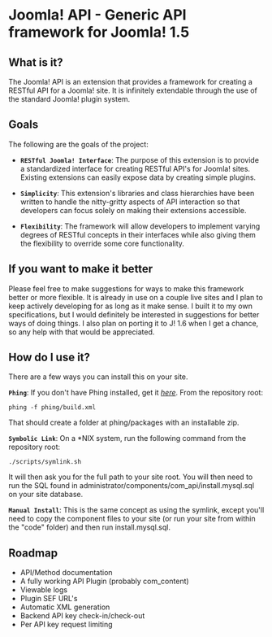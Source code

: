 Joomla! API - Generic API framework for Joomla! 1.5
================================

What is it?
---------------------------------------
The Joomla! API is an extension that provides a framework for creating a RESTful API for a Joomla! site.  It is infinitely extendable through the use of the standard Joomla! plugin system.

Goals
--------------

The following are the goals of the project:

* **`RESTful Joomla! Interface`**: The purpose of this extension is to provide a standardized interface for creating RESTful API's for Joomla! sites.  Existing extensions can easily expose data by creating simple plugins.

* **`Simplicity`**: This extension's libraries and class hierarchies have been written to handle the nitty-gritty aspects of API interaction so that developers can focus solely on making their extensions accessible.

* **`Flexibility`**: The framework will allow developers to implement varying degrees of RESTful concepts in their interfaces while also giving them the flexibility to override some core functionality.

If you want to make it better
-----------------------------
Please feel free to make suggestions for ways to make this framework better or more flexible.  It is already in use on a couple live sites and I plan to keep actively developing for as long as it make sense.  I built it to my own specifications, but I would definitely be interested in suggestions for better ways of doing things. I also plan on porting it to J! 1.6 when I get a chance, so any help with that would be appreciated.


How do I use it?
-----------------------------
There are a few ways you can install this on your site.

**`Phing`**: If you don't have Phing installed, get it *[here](http://phing.info/trac/)*. From the repository root:

	phing -f phing/build.xml
	
That should create a folder at phing/packages with an installable zip.

**`Symbolic Link`**: On a *NIX system, run the following command from the repository root:

	./scripts/symlink.sh
	
It will then ask you for the full path to your site root.  You will then need to run the SQL found in administrator/components/com_api/install.mysql.sql on your site database.

**`Manual Install`**: This is the same concept as using the symlink, except you'll need to copy the component files to your site (or run your site from within the "code" folder) and then run install.mysql.sql.

Roadmap
-----------------------------
- API/Method documentation
- A fully working API Plugin (probably com_content)
- Viewable logs
- Plugin SEF URL's
- Automatic XML generation
- Backend API key check-in/check-out
- Per API key request limiting


